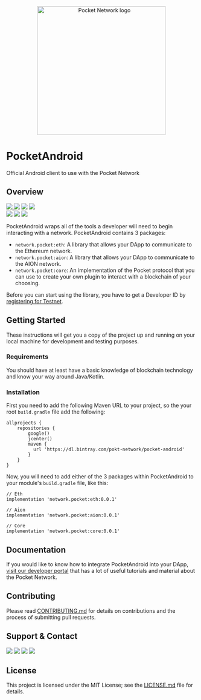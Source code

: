 


<div align="center">
  <a href="https://www.pokt.network">
    <img src="https://pokt.network/wp-content/uploads/2018/12/Logo-488x228-px.png" alt="Pocket Network logo" width="340"/>
  </a>
</div>

# PocketAndroid
Official Android client to use with the Pocket Network

## Overview
<div align="left">
    <a  href="https://github.com/pokt-network/pocket-android/releases"><img src="https://img.shields.io/github/release-pre/pokt-network/pocket-android.svg"/ </a>
  <a href="https://circleci.com/gh/pokt-network/pocket-android/tree/master"><img src="https://circleci.com/gh/pokt-network/pocket-android/tree/master.svg?style=svg"/></a>
    <a  href="https://github.com/pokt-network/pocket-android/pulse"><img src="https://img.shields.io/github/contributors/pokt-network/pocket-android.svg"/></a>
    <a href="https://opensource.org/licenses/MIT"><img src="https://img.shields.io/badge/License-MIT-blue.svg"/></a>
    <br >
    <a href="https://github.com/pokt-network/pocket-android/pulse"><img src="https://img.shields.io/github/last-commit/pokt-network/pocket-android.svg"/></a>
    <a href="https://github.com/pokt-network/pocket-android/pulls"><img src="https://img.shields.io/github/issues-pr/pokt-network/pocket-android.svg"/></a>
    <a href="https://github.com/pokt-network/pocket-android/issues"><img src="https://img.shields.io/github/issues-closed/pokt-network/pocket-android.svg"/></a>
</div>

PocketAndroid wraps all of the tools a developer will need to begin interacting with a network. PocketAndroid contains 3 packages:

- `network.pocket:eth`: A library that allows your DApp to communicate to the Ethereum network.
- `network.pocket:aion`: A library that allows your DApp to communicate to the AION network.
- `network.pocket:core`: An implementation of the Pocket protocol that you can use to create your own plugin to interact with a blockchain of your choosing.

Before you can start using the library, you have to get a Developer ID by [registering for Testnet](https://pocket-network.readme.io/docs/how-to-participate#section-for-developers).

## Getting Started

These instructions will get you a copy of the project up and running on your local machine for development and testing purposes.

### Requirements

You should have at least have a basic knowledge of blockchain technology and know your way around Java/Kotlin.

### Installation

First you need to add the following Maven URL to your project, so the your root `build.gradle` file add the following:
```
allprojects {
    repositories {
        google()
        jcenter()
        maven {
          url 'https://dl.bintray.com/pokt-network/pocket-android'
        }
    }
}
```

Now, you will need to add either of the 3 packages within PocketAndroid to your module's `build.gradle` file, like this:

```
// Eth
implementation 'network.pocket:eth:0.0.1'

// Aion
implementation 'network.pocket:aion:0.0.1'

// Core
implementation 'network.pocket:core:0.0.1'
```

## Documentation

If you would like to know how to integrate PocketAndroid into your DApp, [visit our developer portal](https://pocket-network.readme.io) that has a lot of useful tutorials and material about the Pocket Network.

## Contributing

Please read [CONTRIBUTING.md](https://github.com/pokt-network/pocket-android/blob/master/CONTRIBUTING.md) for details on contributions and the process of submitting pull requests.

## Support & Contact

<div>
  <a  href="https://twitter.com/poktnetwork" ><img src="https://img.shields.io/twitter/url/http/shields.io.svg?style=social"></a>
  <a href="https://t.me/POKTnetwork"><img src="https://img.shields.io/badge/Telegram-blue.svg"></a>
  <a href="https://www.facebook.com/POKTnetwork" ><img src="https://img.shields.io/badge/Facebook-red.svg"></a>
  <a href="https://research.pokt.network"><img src="https://img.shields.io/discourse/https/research.pokt.network/posts.svg"></a>
</div>


## License

This project is licensed under the MIT License; see the [LICENSE.md](LICENSE.md) file for details.

